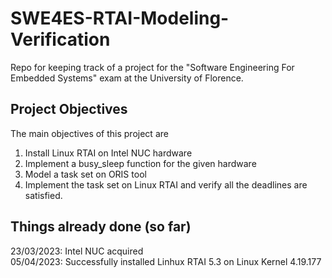 # SWE4ES-RTAI-Modeling-Verification

Repo for keeping track of a project for the "Software Engineering For Embedded Systems" exam at the University of Florence.

## Project Objectives
The main objectives of this project are 
  1. Install Linux RTAI on Intel NUC hardware 
  2. Implement a busy_sleep function for the given hardware
  3. Model a task set on ORIS tool
  4. Implement the task set on Linux RTAI and verify all the deadlines are satisfied.
  
  
  
  ## Things already done (so far)
  23/03/2023: Intel NUC acquired  
  05/04/2023: Successfully installed Linhux RTAI 5.3 on Linux Kernel 4.19.177
